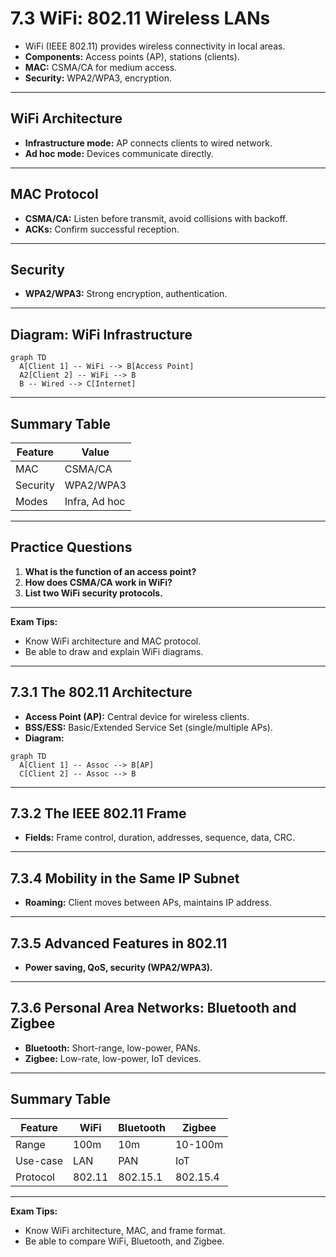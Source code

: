 # 7.3 WiFi: 802.11 Wireless LANs

- WiFi (IEEE 802.11) provides wireless connectivity in local areas.
- **Components:** Access points (AP), stations (clients).
- **MAC:** CSMA/CA for medium access.
- **Security:** WPA2/WPA3, encryption.

---

## WiFi Architecture
- **Infrastructure mode:** AP connects clients to wired network.
- **Ad hoc mode:** Devices communicate directly.

---

## MAC Protocol
- **CSMA/CA:** Listen before transmit, avoid collisions with backoff.
- **ACKs:** Confirm successful reception.

---

## Security
- **WPA2/WPA3:** Strong encryption, authentication.

---

## Diagram: WiFi Infrastructure
```mermaid
graph TD
  A[Client 1] -- WiFi --> B[Access Point]
  A2[Client 2] -- WiFi --> B
  B -- Wired --> C[Internet]
```

---

## Summary Table
| Feature   | Value         |
|-----------|--------------|
| MAC       | CSMA/CA      |
| Security  | WPA2/WPA3    |
| Modes     | Infra, Ad hoc|

---

## Practice Questions
1. **What is the function of an access point?**
2. **How does CSMA/CA work in WiFi?**
3. **List two WiFi security protocols.**

---

**Exam Tips:**
- Know WiFi architecture and MAC protocol.
- Be able to draw and explain WiFi diagrams.

---

## 7.3.1 The 802.11 Architecture
- **Access Point (AP):** Central device for wireless clients.
- **BSS/ESS:** Basic/Extended Service Set (single/multiple APs).
- **Diagram:**
```mermaid
graph TD
  A[Client 1] -- Assoc --> B[AP]
  C[Client 2] -- Assoc --> B
```

---

## 7.3.2 The IEEE 802.11 Frame
- **Fields:** Frame control, duration, addresses, sequence, data, CRC.

---

## 7.3.4 Mobility in the Same IP Subnet
- **Roaming:** Client moves between APs, maintains IP address.

---

## 7.3.5 Advanced Features in 802.11
- **Power saving, QoS, security (WPA2/WPA3).**

---

## 7.3.6 Personal Area Networks: Bluetooth and Zigbee
- **Bluetooth:** Short-range, low-power, PANs.
- **Zigbee:** Low-rate, low-power, IoT devices.

---

## Summary Table
| Feature   | WiFi         | Bluetooth   | Zigbee      |
|-----------|-------------|-------------|-------------|
| Range     | 100m        | 10m         | 10-100m     |
| Use-case  | LAN         | PAN         | IoT         |
| Protocol  | 802.11      | 802.15.1    | 802.15.4    |

---

**Exam Tips:**
- Know WiFi architecture, MAC, and frame format.
- Be able to compare WiFi, Bluetooth, and Zigbee. 